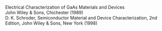 Electrical Characterization of GaAs Materials and Devices<br>
 John Wiley & Sons, Chichester (1989)<br>
 D. K. Schroder, Semiconductor Material and Device Characterization, 2nd Edition, John Wiley & Sons, New York (1998)
